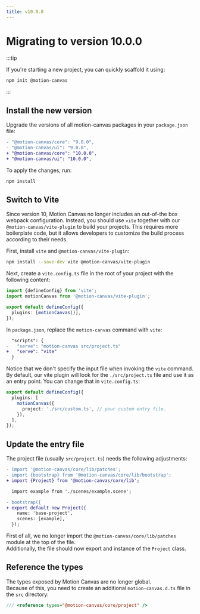 ```yaml
---
title: v10.0.0
---
```


# Migrating to version 10.0.0

:::tip

If you're starting a new project, you can quickly scaffold it using:

```bash
npm init @motion-canvas
```

:::

## Install the new version

Upgrade the versions of all motion-canvas packages in your `package.json` file:

```diff
- "@motion-canvas/core": "9.0.0",
- "@motion-canvas/ui": "9.0.0",
+ "@motion-canvas/core": "10.0.0",
+ "@motion-canvas/ui": "10.0.0",
```

To apply the changes, run:

```bash
npm install
```

## Switch to Vite

Since version 10, Motion Canvas no longer includes an out-of-the box webpack configuration.
Instead, you should use `vite` together with our `@motion-canvas/vite-plugin` to build your projects.
This requires more boilerplate code, but it allows developers to customize the build process
according to their needs.

First, install `vite` and `@motion-canvas/vite-plugin`:

```bash
npm install --save-dev vite @motion-canvas/vite-plugin
```

Next, create a `vite.config.ts` file in the root of your project with the following content:

```ts
import {defineConfig} from 'vite';
import motionCanvas from '@motion-canvas/vite-plugin';

export default defineConfig({
  plugins: [motionCanvas()],
});
```

In `package.json`, replace the `motion-canvas` command with `vite`:

```diff
  "scripts": {
-   "serve": "motion-canvas src/project.ts"
+   "serve": "vite"
  }
```

Notice that we don't specify the input file when invoking the `vite` command.
By default, our vite plugin will look for the `./src/project.ts` file and use it as an entry point.
You can change that in `vite.config.ts`:

```ts
export default defineConfig({
  plugins: [
    motionCanvas({
      project: './src/custom.ts', // your custom entry file.
    }),
  ],
});
```

## Update the entry file

The project file (usually `src/project.ts`) needs the following adjustments:

```diff
- import '@motion-canvas/core/lib/patches';
- import {bootstrap} from '@motion-canvas/core/lib/bootstrap';
+ import {Project} from '@motion-canvas/core/lib';

  import example from './scenes/example.scene';

- bootstrap({
+ export default new Project({
    name: 'base-project',
    scenes: [example],
  });
```

First of all, we no longer import the `@motion-canvas/core/lib/patches` module at the top of the file.<br/>
Additionally, the file should now export and instance of the `Project` class.

## Reference the types

The types exposed by Motion Canvas are no longer global.<br/>
Because of this, you need to create an additional `motion-canvas.d.ts` file in the `src` directory:

```ts
/// <reference types="@motion-canvas/core/project" />
```

